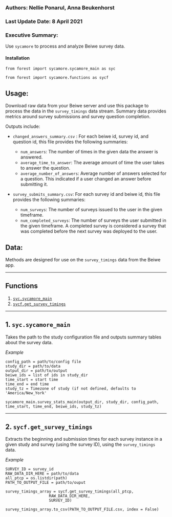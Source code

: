 ### Authors: Nellie Ponarul, Anna Beukenhorst  

### Last Update Date: 8 April 2021  

### Executive Summary: 
Use `sycamore` to process and analyze Beiwe survey data.


#### Installation

`from forest import sycamore.sycamore_main as syc`  

`from forest import sycamore.functions as sycf`

## Usage:  
Download raw data from your Beiwe server and use this package to process the data in the `survey_timings` data stream. Summary data provides metrics around survey submissions and survey question completion.

Outputs include:  

* `changed_answers_summary.csv` : For each beiwe id, survey id, and question id, this file provides the following summaries:
  * `num_answers`: The number of times in the given data the answer is answered.
  * `average_time_to_answer`: The average amount of time the user takes to answer the question.
  * `average_number_of_answers`: Average number of answers selected for a question. This indicated if a user changed an answer before submitting it.  


* `survey_submits_summary.csv`: For each survey id and beiwe id, this file provides the following summaries:  
  * `num_surveys`: The number of surveys issued to the user in the given timeframe.
  * `num_completed_surveys`: The number of surveys the user submitted in the given timeframe. A completed survey is considered a survey that was completed before the next survey was deployed to the user.  

## Data:   
Methods are designed for use on the `survey_timings` data from the Beiwe app.

___
## Functions  
1.  [`syc.sycamore_main`](#syc_main)
2.  [`sycf.get_survey_timings`](#get)

___
## 1. `syc.sycamore_main` <a name = "syc_main"/>  
Takes the path to the study configuration file and outputs summary tables about the survey data.

*Example*  
```
config_path = path/to/config file
study_dir = path/to/data  
output_dir = path/to/output
beiwe_ids = list of ids in study_dir
time_start = start time
time_end = end time  
study_tz = Timezone of study (if not defined, defaults to 'America/New_York'

sycamore_main.survey_stats_main(output_dir, study_dir, config_path, time_start, time_end, beiwe_ids, study_tz)

```
___
## 2. `sycf.get_survey_timings` <a name="get"/>  
Extracts the beginning and submission times for each survey instance in a given study and survey (using the survey ID), using the `survey_timings` data.  

*Example*  
```
SURVEY_ID = survey_id
RAW_DATA_DIR_HERE = path/to/data
all_ptcp = os.listdir(path)
PATH_TO_OUTPUT_FILE = path/to/ouput

survey_timings_array = sycf.get_survey_timings(all_ptcp,
                   RAW_DATA_DIR_HERE,
                   SURVEY_ID)
                   
survey_timings_array.to_csv(PATH_TO_OUTPUT_FILE.csv, index = False)
```
